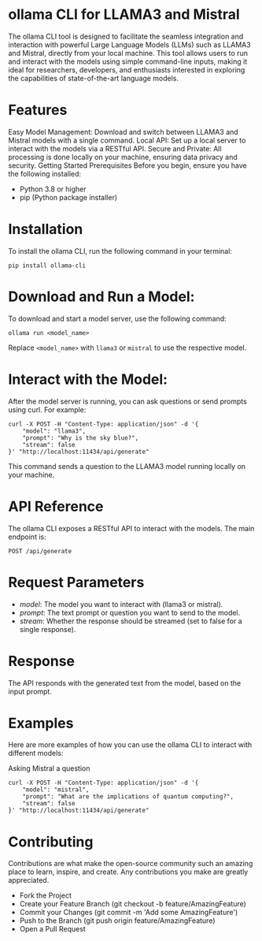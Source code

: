 # ollama CLI for LLAMA3 and Mistral

The ollama CLI tool is designed to facilitate the seamless integration and interaction with powerful Large Language Models (LLMs) such as LLAMA3 and Mistral, directly from your local machine. This tool allows users to run and interact with the models using simple command-line inputs, making it ideal for researchers, developers, and enthusiasts interested in exploring the capabilities of state-of-the-art language models.

# Features
Easy Model Management: Download and switch between LLAMA3 and Mistral models with a single command.
Local API: Set up a local server to interact with the models via a RESTful API.
Secure and Private: All processing is done locally on your machine, ensuring data privacy and security.
Getting Started
Prerequisites
Before you begin, ensure you have the following installed:

- Python 3.8 or higher
- pip (Python package installer)

# Installation
To install the ollama CLI, run the following command in your terminal:


```pip install ollama-cli```

# Download and Run a Model:

To download and start a model server, use the following command:

```ollama run <model_name>```

Replace ```<model_name>``` with ```llama3``` or ```mistral``` to use the respective model.

# Interact with the Model:

After the model server is running, you can ask questions or send prompts using curl. For example:

``` 
curl -X POST -H "Content-Type: application/json" -d '{
    "model": "llama3",
    "prompt": "Why is the sky blue?",
    "stream": false
}' "http://localhost:11434/api/generate"
```

This command sends a question to the LLAMA3 model running locally on your machine.

# API Reference
The ollama CLI exposes a RESTful API to interact with the models. The main endpoint is:


```POST /api/generate```

# Request Parameters
- *model*: The model you want to interact with (llama3 or mistral).
- *prompt*: The text prompt or question you want to send to the model.
- *stream*: Whether the response should be streamed (set to false for a single response).

# Response
The API responds with the generated text from the model, based on the input prompt.

# Examples
Here are more examples of how you can use the ollama CLI to interact with different models:


Asking Mistral a question
```
curl -X POST -H "Content-Type: application/json" -d '{
    "model": "mistral",
    "prompt": "What are the implications of quantum computing?",
    "stream": false
}' "http://localhost:11434/api/generate"
```

# Contributing
Contributions are what make the open-source community such an amazing place to learn, inspire, and create. Any contributions you make are greatly appreciated.

- Fork the Project
- Create your Feature Branch (git checkout -b feature/AmazingFeature)
- Commit your Changes (git commit -m 'Add some AmazingFeature')
- Push to the Branch (git push origin feature/AmazingFeature)
- Open a Pull Request
